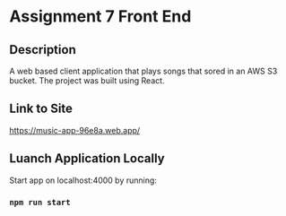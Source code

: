 # Assignment 7 Front End


## Description
A web based client application that plays songs that sored in an AWS S3 bucket. The project was built using React.

## Link to Site
https://music-app-96e8a.web.app/

## Luanch Application Locally

Start app on localhost:4000 by running:

### `npm run start`



